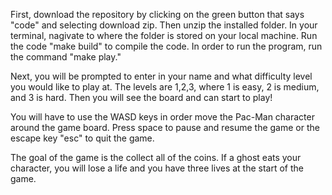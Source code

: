 First, download the repository by clicking on the green button that says "code" and selecting download zip. Then unzip the installed folder. In your terminal, nagivate to where the folder is stored on your local machine. Run the code "make build" to compile the code. In order to run the program, run the command "make play."

Next, you will be prompted to enter in your name and what difficulty level you would like to play at. The levels are 1,2,3, where 1 is easy, 2 is medium, and 3 is hard. Then you will see the board and can start to play!

You will have to use the WASD keys in order move the Pac-Man character around the game board.
Press space to pause and resume the game or the escape key "esc" to quit the game.

The goal of the game is the collect all of the coins. If a ghost eats your character, you will lose a life and you have three lives at the start of the game.
